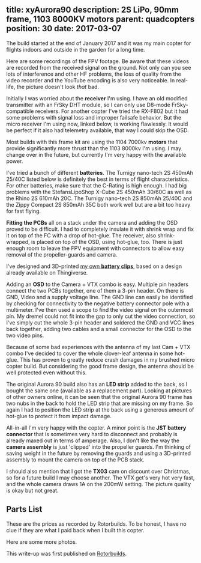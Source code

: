 title: xyAurora90
description: 2S LiPo, 90mm frame, 1103 8000KV motors
parent: quadcopters
position: 30
date: 2017-03-07
---

<!--% backToParent() %-->

The build started at the end of January 2017 and it was my main copter for flights indoors and outside in the garden for a long time.

<!--%
lightgallery([
    [ "img/xyaurora90_5.png", "Front left view" ],
    [ "img/xyaurora90_2.png", "Top right view" ],
    [ "img/xyaurora90_3.png", "Back right view" ]
])
%-->

Here are some recordings of the FPV footage.
Be aware that these videos are recorded from the received signal on the ground.
Not only can you see lots of interference and other HF problems, the loss of quality from the video recorder and the YouTube encoding is also very noticeable.
In real-life, the picture doesn't look *that* bad.

<!--%
lightgallery([
    [ "https://www.youtube.com/watch?v=QzE69e-Zd_w", "img/xyaurora90_garden_thumb.jpg", "Aurora90 garden flight" ],
    [ "https://www.youtube.com/watch?v=V3l-RCW24_U", "img/xyaurora90_robocup_thumb.jpg", "Robocup German Open 2017 @Home Area Flyaround" ],
    [ "https://www.youtube.com/watch?v=VFPxYdl7hg0", "img/xyaurora90_firsttest_thumb.jpg", "First Brushless 90mm Quadcopter Testflight" ],
    [ "https://www.youtube.com/watch?v=NqrONv2KYJw", "img/xyaurora90_test_flight_thumb.jpg", "Aurora90 test flight, crash and prop loss" ],
    [ "https://www.youtube.com/watch?v=b4heuNomMTk", "img/xyaurora90_wrong_channel_thumb.jpg", "Wrong FPV Channel" ]
])
%-->

Initially I was worried about the **receiver** I'm using.
I have an old modified transmitter with an FrSky DHT module, so I can only use D8-mode FrSky-compatible receivers.
For another copter I've tried the RX-F802 but it had some problems with signal loss and improper failsafe behavior.
But the micro receiver I'm using now, linked below, is working flawlessly.
It would be perfect if it also had telemetry available, that way I could skip the OSD.

Most builds with this frame kit are using the 1104 7000kv **motors** that provide significantly more thrust than the 1103 8000kv I'm using.
I may change over in the future, but currently I'm very happy with the available power.

I've tried a bunch of different **batteries**.
The Turnigy nano-tech 2S 450mAh 25/40C listed below is definitely the best in terms of flight characteristics.
For other batteries, make sure that the C-Rating is high enough.
I had big problems with the StefansLipoShop X-Cube 2S 450mAh 30/60C as well as the Rhino 2S 610mAh 20C.
The Turnigy nano-tech 2S 850mAh 25/40C and the Zippy Compact 2S 850mAh 35C both work well but are a bit too heavy for fast flying.

**Fitting the PCBs** all on a stack under the camera and adding the OSD proved to be difficult.
I had to completely insulate it with shrink wrap and fix it on top of the FC with a drop of hot-glue.
The receiver, also shrink-wrapped, is placed on top of the OSD, using hot-glue, too.
There is just enough room to leave the FPV equipment with connectors to allow easy removal of the propeller-guards and camera.

I've designed and 3D-printed [my own **battery clips**](https://www.thingiverse.com/thing:2086873), based on a design already available on Thingiverse.

Adding an **OSD** to the Camera + VTX combo is easy.
Multiple pin headers connect the two PCBs together, one of them a 3-pin header.
On there is GND, Video and a supply voltage line.
The GND line can easily be identified by checking for connectivity to the negative battery connector pole with a multimeter.
I've then used a scope to find the video signal on the outermost pin.
My dremel could not fit into the gap to only cut the video connection, so I've simply cut the whole 3-pin header and soldered the GND and VCC lines back together, adding two cables and a small connector for the OSD to the two video pins.

Because of some bad experiences with the antenna of my last Cam + VTX combo I've decided to cover the whole clover-leaf antenna in some hot-glue.
This has proven to greatly reduce crash damages in my brushed micro copter build.
But considering the good frame design, the antenna should be well protected even without this.

The original Aurora 90 build also has an **LED strip** added to the back, so I bought the same one (available as a replacement part).
Looking at pictures of other owners online, it can be seen that the original Aurora 90 frame has two nubs in the back to hold the LED strip that are missing on my frame.
So again I had to position the LED strip at the back using a generous amount of hot-glue to protect it from impact damage.

All-in-all I'm very happy with the copter.
A minor point is the **JST battery connector** that is sometimes very hard to disconnect and probably is already maxed out in terms of amperage.
Also, I don't like the way the **camera assembly** is just 'clipped' into the propeller guards.
I'm thinking of saving weight in the future by removing the guards and using a 3D-printed assembly to mount the camera on top of the PCB stack.

I should also mention that I got the **TX03** cam on discount over Christmas, so for a future build I may choose another.
The VTX get's very hot very fast, and the whole camera draws 1A on the 200mW setting.
The picture quality is okay but not great.

## Parts List

These are the prices as recorded by Rotorbuilds.
To be honest, I have no clue if they are what I paid back when I built this copter.

<!--%
tableHelper([ "align-right", "align-last-right", "align-right monospaced"],
    [ "Part", "Description", "Cost" ], [
        [ "Frame", ("Eachine Aurora 90 90MM Mini Brushless FPV Racing Frame RC Drone 27g", "https://www.banggood.com/Eachine-Aurora-90-90MM-Mini-Brushless-FPV-Multirotor-Racing-Frame-35g-Carbon-Fiber-Aluminium-Construction-p-1109742.html?p=3F201911077692015010"), "18.99$" ],
        [ "FC", ("PIKO BLX CleanFlight & BetaFlight Micro F3 Flight Controller Built-in PDB Buzzer Port 20X20mm For RC Drone FPV", "https://www.banggood.com/CleanFlight-BetaFlight-Micro-F3-Flight-Controller-Built-in-PDB-Buzzer-20X20mm-For-FPV-Racing-p-1094615.html?p=3F201911077692015010"), "15.99$" ],
        [ "ESCs", ("Racerstar 20x20mm RS6Ax4 6A 1-2S Blheli_S 4 In 1 ESC with 5V BEC Dshot600", "https://www.banggood.com/Racerstar-Mini-RS6Ax4-6A-1-2S-Blheli_S-BB2-4-In-1-ESC-with-5V-BEC-Support-Oneshot125-D-Shot-p-1110025.html?p=3F201911077692015010"), "29.69$" ],
        [ "Motors", ("4X Racerstar Racing Edition 1103 BR1103 8000KV 1-2S Brushless Motor Purple For 50 80 100 Multirotor", "https://www.banggood.com/4X-Racerstar-Racing-Edition-1103-BR1103-8000KV-1-2S-Brushless-Motor-Purple-For-50-80-100-Multirotor-p-1117646.html?p=3F201911077692015010&cur_warehouse=CN"), "31.99$" ],
        [ "Props", ("2 Pairs Kingkong 45mm 3-Blade Propeller 0.97mm Mounting Hole For 90mm-150mm DIY Frame Kit", "https://www.banggood.com/2-Pairs-Kingkong-45mm-3-Blade-Propeller-0_97mm-Mounting-Hole-For-90mm-150mm-DIY-Frame-Kit-p-1122784.html?p=3F201911077692015010&cur_warehouse=CN"), "1.99$" ],
        [ "Cam", ("Eachine TX03 NTSC Super Mini 0/25mW/50mW/200mW Switchable AIO 5.8G 72CH VTX 600TVL 1/3 Cmos FPV Camera", "https://www.banggood.com/Eachine-TX03-NTSC-Super-Mini-0-or-25mW-or-50mW-or-200mW-Switchable-AIO-5_8G-72CH-VTX-600TVL-1-or-3-Cmos-FPV-Camera-p-1104884.html?akmClientCountry=DE&p=3F201911077692015010&cur_warehouse=CN"), "19.99$" ],
        [ "Rx", ("FD800 Tiny Frsky 8CH PPM/SBUS Receiver Compatible FRSKY ACCST X9D(Plus)DJT/DFT/DHT For QX95 QX90", "https://www.banggood.com/FD800-Tiny-Frsky-8CH-PPM-or-SBUS-Receiver-Compatible-FRSKY-ACCST-X9D(Plus)DJT-or-DFT-or-DHT-For-QX95-QX90--p-1108071.html?akmClientCountry=DE&p=3F201911077692015010&cur_warehouse=CN&ID=527773"), "11.99$" ],
        [ "Bat", ("Turnigy nano-tech 460mah 2S 25~40C Lipo Pack", "https://hobbyking.com/en_us/turnigy-nano-tech-460mah-2s-25-40c-lipo-pack.html"), "4.71$" ],
        [ "LEDs", ("Eachine Aurora 90 100 Mini FPV Racer RC Drone Spare Part WS2812 LED Board LED Strip Light", "https://www.banggood.com/Eachine-Aurora-90-100-Mini-FPV-Racer-RC-Drone-Spare-Part-WS2812-LED-Board-LED-Strip-Light-p-1122903.html?akmClientCountry=DE&p=3F201911077692015010&cur_warehouse=CN"), "2.54$" ],
        [ "Strap", ("Realacc 58mm Battery Tie Down Strap for RC Micro FPV Racing Quadcopter Multirotor", "https://www.banggood.com/Realacc-58mm-Battery-Tie-Down-Strap-for-RC-Micro-FPV-Racing-Quadcopter-Multirotor-p-1118296.html?p=3F201911077692015010"), "1.09$" ],
        [ "", "Sum", "138.97$" ]
    ]
)
%-->

Here are some more photos.

<!--%
lightgallery([
    [ "img/xyaurora90_4.png", "Back left view" ],
    [ "img/xyaurora90_1.png", "Bottom view" ]
])
%-->

This write-up was first published on [Rotorbuilds](https://rotorbuilds.com/build/2428).
